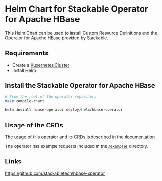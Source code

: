 # Helm Chart for Stackable Operator for Apache HBase

This Helm Chart can be used to install Custom Resource Definitions and the Operator for Apache HBase provided by Stackable.


## Requirements

- Create a [Kubernetes Cluster](../Readme.md)
- Install [Helm](https://helm.sh/docs/intro/install/)


## Install the Stackable Operator for Apache HBase

```bash
# From the root of the operator repository
make compile-chart

helm install hbase-operator deploy/helm/hbase-operator
```


## Usage of the CRDs

The usage of this operator and its CRDs is described in the [documentation](https://docs.stackable.tech/hbase/index.html)

The operator has example requests included in the [`/examples`](https://github.com/stackabletech/hbase/operator/tree/main/examples) directory.


## Links

https://github.com/stackabletech/hbase-operator


